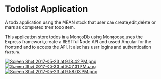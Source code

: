# Todolist Application
A todo application using the MEAN stack that user can create,edit,delete or mark as completed their todo item.

This application store todos in a MongoDb using Mongoose,uses the Express framework,create a RESTful Node API and ussed Angular for the frontend and to access the API.
It also has user logins and authentication feature.

[![Screen Shot 2017-05-23 at 9.18.42 PM.png](https://s7.postimg.org/wzzrb4da3/Screen_Shot_2017-05-23_at_9.18.42_PM.png)](https://postimg.org/image/c33j6gf93/)
[![Screen Shot 2017-05-23 at 9.57.31 PM.png](https://s30.postimg.org/5l6zg3x6p/Screen_Shot_2017-05-23_at_9.57.31_PM.png)](https://postimg.org/image/pskf8eunx/)
[![Screen Shot 2017-05-23 at 9.58.03 PM.png](https://s12.postimg.org/ynodzy2gt/Screen_Shot_2017-05-23_at_9.58.03_PM.png)](https://postimg.org/image/rkgikbx15/)



